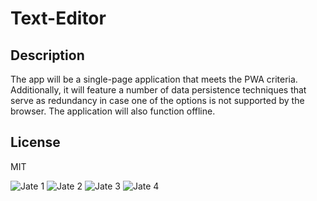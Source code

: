 # Text-Editor

## Description

The app will be a single-page application that meets the PWA criteria. Additionally, it will feature a number of data persistence techniques that serve as redundancy in case one of the options is not supported by the browser. The application will also function offline.

## License 

MIT


![Jate 1](https://user-images.githubusercontent.com/106920094/214725463-54a63fd3-6f75-4de9-bb75-18dcf3f39695.PNG)
![Jate 2](https://user-images.githubusercontent.com/106920094/214725476-57c158d2-bd78-4983-a6c2-4de20deead0d.PNG)
![Jate 3](https://user-images.githubusercontent.com/106920094/214725482-8d3a0ac1-37c0-4bc0-9b0c-c9c969b67d55.PNG)
![Jate 4](https://user-images.githubusercontent.com/106920094/214725487-52770807-37d6-49de-975a-3568aec86345.PNG)
